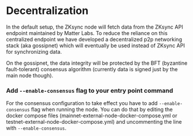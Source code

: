 # Decentralization

In the default setup, the ZKsync node will fetch data from the ZKsync API endpoint maintained by Matter Labs. To reduce
the reliance on this centralized endpoint we have developed a decentralized p2p networking stack (aka gossipnet) which
will eventually be used instead of ZKsync API for synchronizing data.

On the gossipnet, the data integrity will be protected by the BFT (byzantine fault-tolerant) consensus algorithm
(currently data is signed just by the main node though).

### Add `--enable-consensus` flag to your entry point command

For the consensus configuration to take effect you have to add `--enable-consensus` flag when running the node. You can
do that by editing the docker compose files (mainnet-external-node-docker-compose.yml or
testnet-external-node-docker-compose.yml) and uncommenting the line with `--enable-consensus`.

